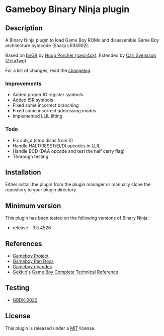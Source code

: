 # Gameboy Binary Ninja plugin

## Description

A Binary Ninja plugin to load Game Boy ROMs and disassemble Game Boy architecture bytecode (Sharp LR35902).

Based on [bnGB](https://github.com/icecr4ck/bnGB) by [Hugo Porcher (icecr4ck)](https://github.com/icecr4ck).
Extended by [Carl Svensson (ZetaTwo)](https://github.com/ZetaTwo)

For a list of changes, read the [changelog](CHANGELOG).

### Improvements
* Added proper IO register symbols
* Added ISR symbols
* Fixed some incorrect branching
* Fixed some incorrect addressing modes
* Implemented LLIL lifting

### Todo
* Fix sub_d (stop disas from 0)
* Handle HALT/RESET/EI/DI opcodes in LLIL
* Handle BCD (DAA opcode and test the half carry flag)
* Thorough testing

## Installation

Either install the plugin from the plugin manager or manually clone the repository to your plugin directory.

## Minimum version

This plugin has been tested on the following versions of Binary Ninja:

* release - 3.5.4526

## References

* [Gameboy Project](https://github.com/ZetaTwo/gameboy-project)
* [Gameboy Pan Docs](http://bgb.bircd.org/pandocs.htm)
* [Gameboy opcodes](https://www.pastraiser.com/cpu/gameboy/gameboy_opcodes.html)
* [Gekkio's Game Boy Complete Technical Reference](https://gekkio.fi/files/gb-docs/gbctr.pdf)

## Testing

* [GBDK-2020](https://github.com/gbdk-2020/gbdk-2020)

## License

This plugin is released under a [MIT](LICENSE) license.
